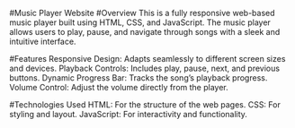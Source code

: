 #Music Player Website
#Overview
This is a fully responsive web-based music player built using HTML, CSS, and JavaScript. The music player allows users to play, pause, and navigate through songs with a sleek and intuitive interface.

#Features
Responsive Design: Adapts seamlessly to different screen sizes and devices.
Playback Controls: Includes play, pause, next, and previous buttons.
Dynamic Progress Bar: Tracks the song’s playback progress.
Volume Control: Adjust the volume directly from the player.

#Technologies Used
HTML: For the structure of the web pages.
CSS: For styling and layout.
JavaScript: For interactivity and functionality.
